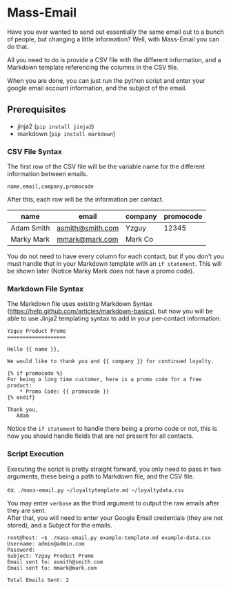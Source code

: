 Mass-Email
==============

Have you ever wanted to send out essentially the same email out to a bunch of people, but changing a little information? Well, with Mass-Email you can do that.  

All you need to do is provide a CSV file with the different information, and a Markdown template referencing the columns in the CSV file.

When you are done, you can just run the python script and enter your google email account information, and the subject of the email.

Prerequisites
-------------
* jinja2 (`pip install jinja2`)
* markdown (`pip install markdown`)

### CSV File Syntax
The first row of the CSV file will be the variable name for the different information between emails.

`name,email,company,promocode`

After this, each row will be the information per contact.

| name | email | company | promocode |
| ---- | ----- | ------- | --------- |
|Adam Smith | asmith@smith.com | Yzguy | 12345 | 
|Marky Mark|mmark@mark.com|Mark Co| |


You do not need to have every column for each contact, but if you don't you must handle that in your Markdown template with an `if statement`. This will be shown later (Notice Marky Mark does not have a promo code).

### Markdown File Syntax
The Markdown file uses existing Markdown Syntax (https://help.github.com/articles/markdown-basics), but now you will be able to use Jinja2 templating syntax to add in your per-contact information.

```
Yzguy Product Promo
===================

Hello {{ name }},

We would like to thank you and {{ company }} for continued loyalty.

{% if promocode %}
For being a long time customer, here is a promo code for a free product:  
    * Promo Code: {{ promocode }}  
{% endif}

Thank you,
   Adam
```  

Notice the `if statement` to handle there being a promo code or not, this is how you should handle fields that are not present for all contacts.

### Script Execution
Executing the script is pretty straight forward, you only need to pass in two arguments, these being a path to Markdown file, and the CSV file.

ex. `./mass-email.py ~/loyaltytemplate.md ~/loyaltydata.csv`

You may enter `verbose` as the third argument to output the raw emails after they are sent.  
After that, you will need to enter your Google Email credentials (they are not stored), and a Subject for the emails.

```
root@host: ~$ ./mass-email.py example-template.md example-data.csv 
Username: admin@admin.com
Password: 
Subject: Yzguy Product Promo    
Email sent to: asmith@smith.com
Email sent to: mmark@mark.com

Total Emails Sent: 2
```
